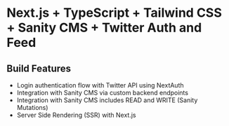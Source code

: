 # Next.js + TypeScript + Tailwind CSS + Sanity CMS + Twitter Auth and Feed

## Build Features

- Login authentication flow with Twitter API using NextAuth
- Integration with Sanity CMS via custom backend endpoints
- Integration with Sanity CMS includes READ and WRITE (Sanity Mutations)
- Server Side Rendering (SSR) with Next.js
